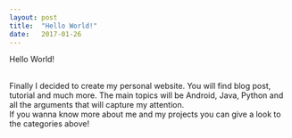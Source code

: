 ```yaml
---
layout: post
title:  "Hello World!"
date:   2017-01-26
---
```


<p class="intro"><span class="dropcap">H</span>ello World!<p> <br>
Finally I decided to create my personal website. You will find blog post, tutorial
and much more. The main topics will be Android, Java, Python and all the arguments
that will capture my attention. <br>
If you wanna know more about me and my projects you can give a look to the
categories above!
<br>
